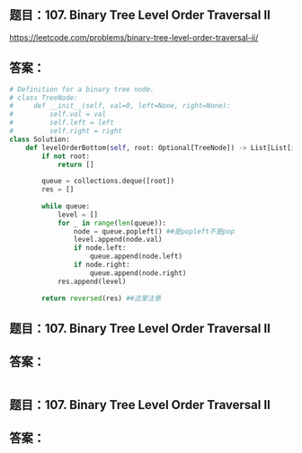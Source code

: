 ## 题目：107. Binary Tree Level Order Traversal II
https://leetcode.com/problems/binary-tree-level-order-traversal-ii/

## 答案：
```python
# Definition for a binary tree node.
# class TreeNode:
#     def __init__(self, val=0, left=None, right=None):
#         self.val = val
#         self.left = left
#         self.right = right
class Solution:
    def levelOrderBottom(self, root: Optional[TreeNode]) -> List[List[int]]:
        if not root:
            return []
        
        queue = collections.deque([root])
        res = []
        
        while queue:
            level = []
            for _ in range(len(queue)):
                node = queue.popleft() ##是popleft不是pop
                level.append(node.val)
                if node.left:
                    queue.append(node.left)
                if node.right:
                    queue.append(node.right)
            res.append(level)
            
        return reversed(res) ##这里注意

```


## 题目：107. Binary Tree Level Order Traversal II


## 答案：
```python


```


## 题目：107. Binary Tree Level Order Traversal II


## 答案：
```python


```
